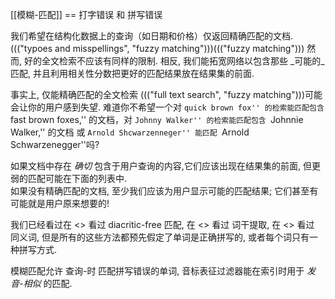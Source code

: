 [[模糊-匹配]]
== 打字错误 和 拼写错误

我们希望在结构化数据上的查询（如日期和价格）仅返回精确匹配的文档. 
((("typoes and misspellings", "fuzzy matching")))((("fuzzy matching"))) 然而, 好的全文检索不应该有同样的限制. 相反, 我们能拓宽网络以包含那些 _可能的_匹配, 并且利用相关性分数把更好的匹配结果放在结果集的前面.

事实上, 仅能精确匹配的全文检索 ((("full text search", "fuzzy matching")))可能会让你的用户感到失望. 难道你不希望一个对 ``quick brown fox'' 的检索能匹配包含
``fast brown foxes,'' 的文档，对 ``Johnny Walker'' 的检索能匹配包含
``Johnnie Walker,'' 的文档 或  ``Arnold Shcwarzenneger'' 能匹配 ``Arnold
Schwarzenegger''吗?

如果文档中存在 _确切_ 包含于用户查询的内容,它们应该出现在结果集的前面, 但更弱的匹配可能在下面的列表中.  
如果没有精确匹配的文档, 至少我们应该为用户显示可能的匹配结果; 它们甚至有可能就是用户原来想要的!

我们已经看过在 <<token-normalization>> 看过 diacritic-free 匹配,
在 <<stemming>> 看过 词干提取, 在 <<synonyms>> 看过 同义词, 但是所有的这些方法都预先假定了单词是正确拼写的, 或者每个词只有一种拼写方式.

模糊匹配允许 查询-时 匹配拼写错误的单词, 音标表征过滤器能在索引时用于 _发音-相似_ 的匹配.

